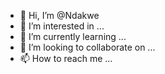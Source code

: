- 👋 Hi, I’m @Ndakwe
- 👀 I’m interested in ...
- 🌱 I’m currently learning ...
- 💞️ I’m looking to collaborate on ...
- 📫 How to reach me ...

<!---
Ndakwe/Ndakwe is a ✨ special ✨ repository because its `README.md` (this file) appears on your GitHub profile.
You can click the Preview link to take a look at your changes.
--->
